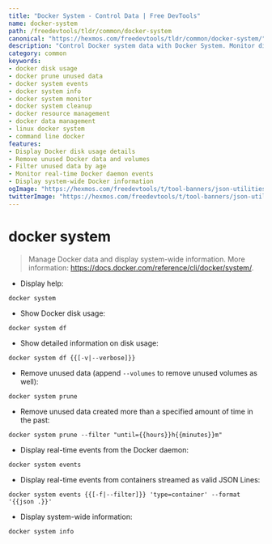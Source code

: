```yaml
---
title: "Docker System - Control Data | Free DevTools"
name: docker-system
path: /freedevtools/tldr/common/docker-system
canonical: "https://hexmos.com/freedevtools/tldr/common/docker-system/"
description: "Control Docker system data with Docker System. Monitor disk usage, prune unused resources, and manage Docker events efficiently. Free online tool, no registration required."
category: common
keywords:
- docker disk usage
- docker prune unused data
- docker system events
- docker system info
- docker system monitor
- docker system cleanup
- docker resource management
- docker data management
- linux docker system
- command line docker
features:
- Display Docker disk usage details
- Remove unused Docker data and volumes
- Filter unused data by age
- Monitor real-time Docker daemon events
- Display system-wide Docker information
ogImage: "https://hexmos.com/freedevtools/t/tool-banners/json-utilities-banner.png"
twitterImage: "https://hexmos.com/freedevtools/t/tool-banners/json-utilities-banner.png"
---
```


# docker system

> Manage Docker data and display system-wide information.
> More information: <https://docs.docker.com/reference/cli/docker/system/>.

- Display help:

`docker system`

- Show Docker disk usage:

`docker system df`

- Show detailed information on disk usage:

`docker system df {{[-v|--verbose]}}`

- Remove unused data (append `--volumes` to remove unused volumes as well):

`docker system prune`

- Remove unused data created more than a specified amount of time in the past:

`docker system prune --filter "until={{hours}}h{{minutes}}m"`

- Display real-time events from the Docker daemon:

`docker system events`

- Display real-time events from containers streamed as valid JSON Lines:

`docker system events {{[-f|--filter]}} 'type=container' --format '{{json .}}'`

- Display system-wide information:

`docker system info`
